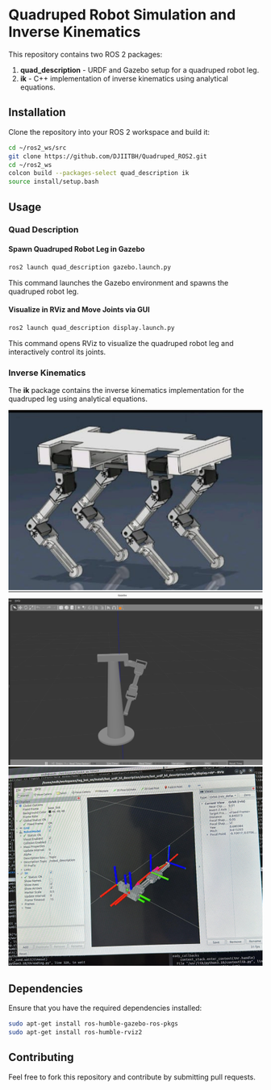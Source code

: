 # Quadruped Robot Simulation and Inverse Kinematics

This repository contains two ROS 2 packages:

1. **quad_description** - URDF and Gazebo setup for a quadruped robot leg.
2. **ik** - C++ implementation of inverse kinematics using analytical equations.

## Installation

Clone the repository into your ROS 2 workspace and build it:

```sh
cd ~/ros2_ws/src
git clone https://github.com/DJIITBH/Quadruped_ROS2.git
cd ~/ros2_ws
colcon build --packages-select quad_description ik
source install/setup.bash
```

## Usage

### Quad Description

#### Spawn Quadruped Robot Leg in Gazebo
```sh
ros2 launch quad_description gazebo.launch.py
```
This command launches the Gazebo environment and spawns the quadruped robot leg.

#### Visualize in RViz and Move Joints via GUI
```sh
ros2 launch quad_description display.launch.py
```
This command opens RViz to visualize the quadruped robot leg and interactively control its joints.

### Inverse Kinematics

The **ik** package contains the inverse kinematics implementation for the quadruped leg using analytical equations.

![Quadruped Robot](quadruped.jpeg)
![Quadruped Robot leg in gazebo](quad_ss.png)
![Quadruped Robot leg](leg.jpeg)

## Dependencies
Ensure that you have the required dependencies installed:

```sh
sudo apt-get install ros-humble-gazebo-ros-pkgs
sudo apt-get install ros-humble-rviz2
```

## Contributing
Feel free to fork this repository and contribute by submitting pull requests.

